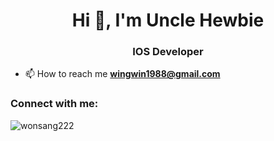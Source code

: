 <h1 align="center">Hi 👋, I'm Uncle Hewbie</h1>
<h3 align="center">IOS Developer</h3>

- 📫 How to reach me **wingwin1988@gmail.com**

<h3 align="left">Connect with me:</h3>
<p align="left">
</p>


<p><img align="center" src="https://github-readme-stats.vercel.app/api/top-langs?username=wonsang222&show_icons=true&locale=en&layout=compact" alt="wonsang222" /></p>
